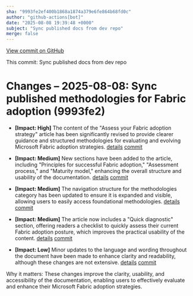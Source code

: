 ```yaml
---
sha: "9993fe2ef400b1868a1874a379e6fe864b68fd0c"
author: "github-actions[bot]"
date: "2025-08-08 19:39:48 +0000"
subject: "Sync published docs from dev repo"
merge: false
---
```


[View commit on GitHub](https://github.com/TheTrustedAdvisor/FabricAdoptionFramework/commit/9993fe2ef400b1868a1874a379e6fe864b68fd0c)

This commit: Sync published docs from dev repo

# Changes – 2025-08-08: Sync published methodologies for Fabric adoption (9993fe2)

- **[Impact: High]** The content of the "Assess your Fabric adoption strategy" article has been significantly revised to provide clearer guidance and structured methodologies for evaluating and evolving Microsoft Fabric adoption strategies. [details](/docs/about/changes/2025-08-08-assess-your-fabric-adoption-strategy) [commit](https://github.com/TheTrustedAdvisor/FabricAdoptionFramework/commit/9993fe2ef400b1868a1874a379e6fe864b68fd0c)
  
- **[Impact: Medium]** New sections have been added to the article, including "Principles for successful Fabric adoption," "Assessment process," and "Maturity model," enhancing the overall structure and usability of the documentation. [details](/docs/about/changes/2025-08-08-assess-your-fabric-adoption-strategy) [commit](https://github.com/TheTrustedAdvisor/FabricAdoptionFramework/commit/9993fe2ef400b1868a1874a379e6fe864b68fd0c)

- **[Impact: Medium]** The navigation structure for the methodologies category has been updated to ensure it is expanded and visible, allowing users to easily access foundational methodologies. [details](/docs/about/changes/2025-08-08-methodologies-category) [commit](https://github.com/TheTrustedAdvisor/FabricAdoptionFramework/commit/9993fe2ef400b1868a1874a379e6fe864b68fd0c)

- **[Impact: Medium]** The article now includes a "Quick diagnostic" section, offering readers a checklist to quickly assess their current Fabric adoption posture, which improves the practical usability of the content. [details](/docs/about/changes/2025-08-08-assess-your-fabric-adoption-strategy) [commit](https://github.com/TheTrustedAdvisor/FabricAdoptionFramework/commit/9993fe2ef400b1868a1874a379e6fe864b68fd0c)

- **[Impact: Low]** Minor updates to the language and wording throughout the document have been made to enhance clarity and readability, although these changes are not extensive. [details](/docs/about/changes/2025-08-08-assess-your-fabric-adoption-strategy) [commit](https://github.com/TheTrustedAdvisor/FabricAdoptionFramework/commit/9993fe2ef400b1868a1874a379e6fe864b68fd0c)

Why it matters: These changes improve the clarity, usability, and accessibility of the documentation, enabling users to effectively evaluate and enhance their Microsoft Fabric adoption strategies.
